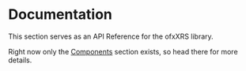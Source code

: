 # Documentation
This section serves as an API Reference for the ofxXRS library.

Right now only the [Components](components.md) section exists, so head there for more details.